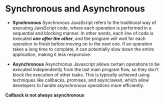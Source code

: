 # Synchronous and Asynchronous

- **Synchronous**
  Synchronous JavaScript refers to the traditional way of executing JavaScript code, where each operation is performed in a sequential and blocking manner. In other words, each line of code is executed **_one after the other_**, and the program will wait for each operation to finish before moving on to the next one. If an operation takes a long time to complete, it can potentially slow down the entire application, making it less responsive.

- **Asynchronous**
  Asynchronus Javascript allows certain operations to be executed independently from the last main program flow, so they don't block the execution of other tasks. This is typically achieved using techniques like callbacks, promises, and async/await, which allow developers to handle asynchronous operations more efficiently.

**Callback is not always asynchronous**
